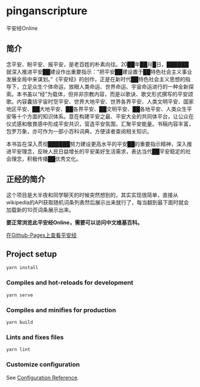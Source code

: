 # pinganscripture

平安经Online

## 简介

念平安、盼平安、报平安，是老百姓的朴素向往。20██年██月█日，██████就深入推进平安██建设作出重要指示：“把平安██建设置于██特色社会主义事业发展全局中来谋划。”《平安经》的创作，正是在新时代██特色社会主义思想的指导下，立足众生个体命运，放眼人类命运、世界命运、宇宙命运进行的一种全新探索。本书虽以“经”为载体，但并非宗教内容，而是以歌诀、歌文形式撰写的平安颂歌。内容囊括宇宙时空平安、世界大地平安、世界各界平安、人类文明平安、国家地区平安、██大地平安、██各界平安、██文明平安、██各地平安、人类众生平安等十个方面的知识体系。意在构建平安之最、平安大全的共同体平台，让公众在仪式感和敬畏感中形成平安共识，营造平安氛围，汇聚平安能量。书稿内容丰富，包罗万象，亦可作为一部小百科词典，方便读者查阅相关知识。

本书旨在深入贯彻██████努力建设更高水平的平安██的重要指示精神，深入推进平安理念，反映人民日益增长的平安美好生活需求，表达当代██平安稳定的社会理念，积极传播██优秀文化。

## 正经的简介

这个项目是大半夜和同学聊天的时候突然想到的，其实实现很简单，直接从wikipedia的API获取随机词条列表然后展示出来就行了，每当翻到最下面时就会加载新的10页词条展示出来。

**要正常浏览此平安经Online，需要可以访问中文维基百科。**

[在Github-Pages上查看平安经](https://violin9906.github.io/PingAnScripture/#/)



## Project setup
```
yarn install
```

### Compiles and hot-reloads for development
```
yarn serve
```

### Compiles and minifies for production
```
yarn build
```

### Lints and fixes files
```
yarn lint
```

### Customize configuration
See [Configuration Reference](https://cli.vuejs.org/config/).

